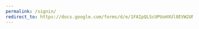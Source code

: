 ```yaml
---
permalink: /signin/
redirect_to: https://docs.google.com/forms/d/e/1FAIpQLScUPUoHXUl8EVW2UMaMG4mFfIMalfRnpk7P21USFXMScpJxSQ/viewform?usp=header
---
```

